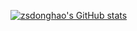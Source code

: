 [![zsdonghao's GitHub stats](https://github-readme-stats.vercel.app/api?username=zsdonghao&show_icons=true&theme=tokyonight)](https://github.com/zsdonghao/github-readme-stats)
